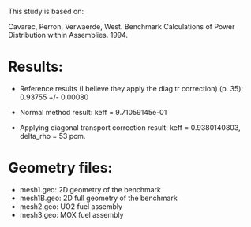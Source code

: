 
This study is based on:

Cavarec, Perron, Verwaerde, West. Benchmark Calculations of Power Distribution within Assemblies. 1994.


# Results:

* Reference results (I believe they apply the diag tr correction) (p. 35): 0.93755 +/- 0.00080



* Normal method result: keff = 9.71059145e-01

* Applying diagonal transport correction result: keff = 0.9380140803, delta_rho = 53 pcm.


# Geometry files:

* mesh1.geo: 2D geometry of the benchmark
* mesh1B.geo: 2D full geometry of the benchmark
* mesh2.geo: UO2 fuel assembly
* mesh3.geo: MOX fuel assembly
